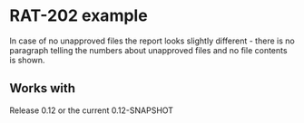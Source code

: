 # RAT-202 example

In case of no unapproved files the report looks slightly different - 
there is no paragraph telling the numbers about unapproved files and 
no file contents is shown.

## Works with

Release 0.12 or the current 0.12-SNAPSHOT


